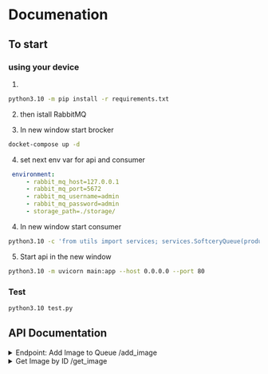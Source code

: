 # Documenation

## To start

### using your device
1. 
```bash
python3.10 -m pip install -r requirements.txt
```
2. then istall RabbitMQ


3. In new window start brocker
```bash
docket-compose up -d
```
4. set next env var for api and consumer
```yaml
 environment:
     - rabbit_mq_host=127.0.0.1
     - rabbit_mq_port=5672
     - rabbit_mq_username=admin
     - rabbit_mq_password=admin
     - storage_path=./storage/
```

4. In new window start consumer
```bash
python3.10 -c 'from utils import services; services.SoftceryQueue(produce_message=False).start_consuming_message()
```

5. Start api in the new window
```bash
python3.10 -m uvicorn main:app --host 0.0.0.0 --port 80
```

### Test

```bash
python3.10 test.py
```

## API Documentation


<details>
<summary>Endpoint: Add Image to Queue /add_image</summary>

Adds an image file to the processing queue.

***Method***: POST

Request Parameters

file (file) - The image file to be added to the queue.
Response

200 OK - The image file has been successfully added to the processing queue.


</details>


<details>
<summary>Get Image by ID /get_image</summary>

Retrieves an image from the processing queue by its ID.

***Method***: POST

Request Parameters

file_id (string) - The ID of the image to retrieve.
quality (integer, optional) - The quality of the returned image. If not provided, the default value is 100.
Response

200 OK - The image has been successfully retrieved.

400 Bad Request - The request is invalid.
Example Response:
json
```json
{
    "success": false,
    "status": 400,
    "error": "varible has incorrect value",
    "report": "Incorrect quality is given. only 25/50/75/100 value is valid",
    "message": "Incorrect quality param."
}
```
</details>